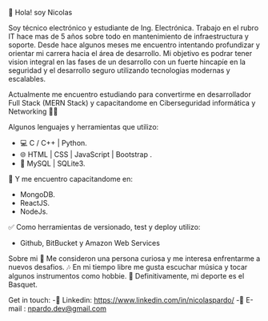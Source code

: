 👋   Hola! soy Nicolas

Soy técnico electrónico y estudiante de Ing. Electrónica.
Trabajo en el rubro IT hace mas de 5 años sobre todo en mantenimiento de infraestructura y soporte.
Desde hace algunos meses me encuentro intentando profundizar y orientar mi carrera hacia el área de desarrollo.
Mi objetivo es podrar tener vision integral en las fases de un desarrollo con un fuerte hincapíe en la seguridad y el desarrollo seguro utilizando tecnologias modernas y escalables.

Actualmente me encuentro estudiando para convertirme en desarrollador Full Stack (MERN Stack)  y capacitandome en Ciberseguridad informática y Networking 💪🏼

Algunos lenguajes y herramientas que utilizo:

- 💻   C / C++ | Python.
- 🌐   HTML | CSS | JavaScript | Bootstrap .
- 📂  MySQL  |  SQLite3.
 
🔭 Y me encuentro capacitandome en: 
 - MongoDB.
 - ReactJS.
 - NodeJs.
 
 ✅  Como herramientas de versionado, test y deploy utilizo:
 - Github, BitBucket y Amazon Web Services

Sobre mi
🤔   Me consideron una persona curiosa y me interesa enfrentarme a nuevos desafios.
🎶   En mi tiempo libre me gusta escuchar música y tocar algunos instrumentos como hobbie.
🏀   Definitivamente, mi deporte es el Basquet.

Get in touch:
 -🔹 Linkedin: https://www.linkedin.com/in/nicolaspardo/ 
 -🔹 E-mail : npardo.dev@gmail.com 
